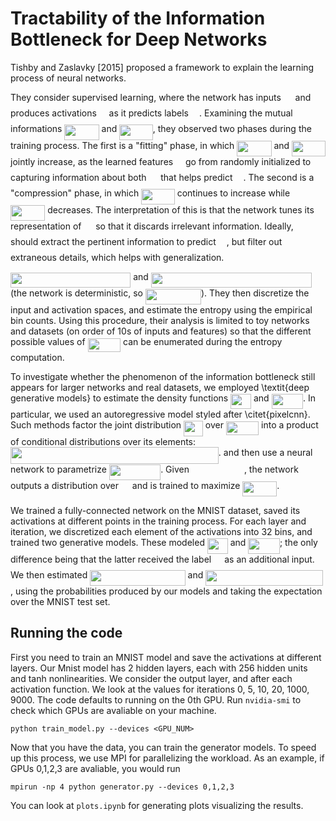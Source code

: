 # Tractability of the Information Bottleneck for Deep Networks

Tishby and Zaslavky [2015] proposed a framework to explain the learning process of neural networks. 

They consider supervised learning, where the network has inputs <img src="https://rawgit.com/mostafarohani/info_bottle/master/svgs/cbfb1b2a33b28eab8a3e59464768e810.svg?invert_in_darkmode" align=middle width=14.852970000000001pt height=22.381919999999983pt/> and produces activations <img src="https://rawgit.com/mostafarohani/info_bottle/master/svgs/2f118ee06d05f3c2d98361d9c30e38ce.svg?invert_in_darkmode" align=middle width=11.845020000000003pt height=22.381919999999983pt/> as it predicts labels <img src="https://rawgit.com/mostafarohani/info_bottle/master/svgs/91aac9730317276af725abd8cef04ca9.svg?invert_in_darkmode" align=middle width=13.147200000000002pt height=22.381919999999983pt/>.
Examining the mutual informations <img src="https://rawgit.com/mostafarohani/info_bottle/master/svgs/ba4ad7d078f669d5c2c61a2eaf423293.svg?invert_in_darkmode" align=middle width=55.226655pt height=24.56552999999997pt/> and <img src="https://rawgit.com/mostafarohani/info_bottle/master/svgs/ab4b96f1e6312937210a8da7f5fa0b8d.svg?invert_in_darkmode" align=middle width=53.52963pt height=24.56552999999997pt/>, they observed two phases during the training process. 
The first is a "fitting" phase, in which <img src="https://rawgit.com/mostafarohani/info_bottle/master/svgs/ba4ad7d078f669d5c2c61a2eaf423293.svg?invert_in_darkmode" align=middle width=55.226655pt height=24.56552999999997pt/> and <img src="https://rawgit.com/mostafarohani/info_bottle/master/svgs/ab4b96f1e6312937210a8da7f5fa0b8d.svg?invert_in_darkmode" align=middle width=53.52963pt height=24.56552999999997pt/> jointly increase, as the learned features <img src="https://rawgit.com/mostafarohani/info_bottle/master/svgs/2f118ee06d05f3c2d98361d9c30e38ce.svg?invert_in_darkmode" align=middle width=11.845020000000003pt height=22.381919999999983pt/> go from randomly initialized to capturing information about both <img src="https://rawgit.com/mostafarohani/info_bottle/master/svgs/cbfb1b2a33b28eab8a3e59464768e810.svg?invert_in_darkmode" align=middle width=14.852970000000001pt height=22.381919999999983pt/> that helps predict <img src="https://rawgit.com/mostafarohani/info_bottle/master/svgs/91aac9730317276af725abd8cef04ca9.svg?invert_in_darkmode" align=middle width=13.147200000000002pt height=22.381919999999983pt/>.
The second is a "compression" phase, in which <img src="https://rawgit.com/mostafarohani/info_bottle/master/svgs/ab4b96f1e6312937210a8da7f5fa0b8d.svg?invert_in_darkmode" align=middle width=53.52963pt height=24.56552999999997pt/> continues to increase while <img src="https://rawgit.com/mostafarohani/info_bottle/master/svgs/ba4ad7d078f669d5c2c61a2eaf423293.svg?invert_in_darkmode" align=middle width=55.226655pt height=24.56552999999997pt/> decreases.
The interpretation of this is that the network tunes its representation of <img src="https://rawgit.com/mostafarohani/info_bottle/master/svgs/cbfb1b2a33b28eab8a3e59464768e810.svg?invert_in_darkmode" align=middle width=14.852970000000001pt height=22.381919999999983pt/> so that it discards irrelevant information. Ideally, <img src="https://rawgit.com/mostafarohani/info_bottle/master/svgs/2f118ee06d05f3c2d98361d9c30e38ce.svg?invert_in_darkmode" align=middle width=11.845020000000003pt height=22.381919999999983pt/> should extract the pertinent information to predict <img src="https://rawgit.com/mostafarohani/info_bottle/master/svgs/91aac9730317276af725abd8cef04ca9.svg?invert_in_darkmode" align=middle width=13.147200000000002pt height=22.381919999999983pt/>, but filter out extraneous details, which helps with generalization.

<img src="https://rawgit.com/mostafarohani/info_bottle/master/svgs/57c0d2c8c8834847a5b8414454adc686.svg?invert_in_darkmode" align=middle width=192.232095pt height=24.56552999999997pt/> and <img src="https://rawgit.com/mostafarohani/info_bottle/master/svgs/892b8c162360153e7575b208a7fd9889.svg?invert_in_darkmode" align=middle width=257.037495pt height=24.56552999999997pt/> (the network is deterministic, so <img src="https://rawgit.com/mostafarohani/info_bottle/master/svgs/0053c61aaf44c77507ae54dfaa2dae1d.svg?invert_in_darkmode" align=middle width=89.005455pt height=24.56552999999997pt/>).
They then discretize the input and activation spaces, and estimate the entropy using the empirical bin counts.
Using this procedure, their analysis is limited to toy networks and datasets (on order of 10s of inputs and features) so that the different possible values of <img src="https://rawgit.com/mostafarohani/info_bottle/master/svgs/43335f0bfad5de542db77de2c07893e4.svg?invert_in_darkmode" align=middle width=52.609425pt height=22.381919999999983pt/> can be enumerated during the entropy computation.

To investigate whether the phenomenon of the information bottleneck still appears for larger networks and real datasets, we employed \textit{deep generative models} to estimate the density functions <img src="https://rawgit.com/mostafarohani/info_bottle/master/svgs/d9e560b0d39f8eb57862e63425a2a3d1.svg?invert_in_darkmode" align=middle width=32.830875pt height=24.56552999999997pt/> and <img src="https://rawgit.com/mostafarohani/info_bottle/master/svgs/2ed2140a9f85fc376bb493e3f7913ac8.svg?invert_in_darkmode" align=middle width=50.54065500000001pt height=24.56552999999997pt/>.
In particular, we used an autoregressive model styled after \citet{pixelcnn}. Such methods factor the joint distribution <img src="https://rawgit.com/mostafarohani/info_bottle/master/svgs/48a18a027893eb4fb7f5352c2d3e89a4.svg?invert_in_darkmode" align=middle width=30.917205pt height=24.56552999999997pt/> over <img src="https://rawgit.com/mostafarohani/info_bottle/master/svgs/7e007cf84a2cddb9ef0c563dd8889f34.svg?invert_in_darkmode" align=middle width=52.210785pt height=22.473000000000006pt/> into a product of conditional distributions over its elements:
<img src="https://rawgit.com/mostafarohani/info_bottle/master/svgs/d6d9fed38385f70dc54bd46f60d582ef.svg?invert_in_darkmode" align=middle width=332.80054499999994pt height=26.401650000000007pt/>.
and then use a neural network to parametrize <img src="https://rawgit.com/mostafarohani/info_bottle/master/svgs/e9ce5471ff4e07901f4022ff5e3b9a99.svg?invert_in_darkmode" align=middle width=82.29243pt height=24.56552999999997pt/>. Given <img src="https://rawgit.com/mostafarohani/info_bottle/master/svgs/d774bd0d9f7d03409ea113c240e62c4a.svg?invert_in_darkmode" align=middle width=83.98681499999999pt height=14.102549999999994pt/>, the network outputs a distribution over <img src="https://rawgit.com/mostafarohani/info_bottle/master/svgs/9fc20fb1d3825674c6a279cb0d5ca636.svg?invert_in_darkmode" align=middle width=13.993485000000002pt height=14.102549999999994pt/> and is trained to maximize <img src="https://rawgit.com/mostafarohani/info_bottle/master/svgs/0d133d68c50f1a57d3077f15c81d1485.svg?invert_in_darkmode" align=middle width=54.889725pt height=24.56552999999997pt/>.

We trained a fully-connected network on the MNIST dataset, saved its activations at different points in the training process.
For each layer and iteration, we discretized each element of the activations into 32 bins, and trained two generative models. These modeled <img src="https://rawgit.com/mostafarohani/info_bottle/master/svgs/d9e560b0d39f8eb57862e63425a2a3d1.svg?invert_in_darkmode" align=middle width=32.830875pt height=24.56552999999997pt/> and <img src="https://rawgit.com/mostafarohani/info_bottle/master/svgs/2ed2140a9f85fc376bb493e3f7913ac8.svg?invert_in_darkmode" align=middle width=50.54065500000001pt height=24.56552999999997pt/>; the only difference being that the latter received the label <img src="https://rawgit.com/mostafarohani/info_bottle/master/svgs/91aac9730317276af725abd8cef04ca9.svg?invert_in_darkmode" align=middle width=13.147200000000002pt height=22.381919999999983pt/> as an additional input.
We then estimated <img src="https://rawgit.com/mostafarohani/info_bottle/master/svgs/04f24c77fd5784203a5948c61218523c.svg?invert_in_darkmode" align=middle width=152.42287499999998pt height=24.56552999999997pt/> and <img src="https://rawgit.com/mostafarohani/info_bottle/master/svgs/c998ddc6521d465ddbb4924c6e8791d9.svg?invert_in_darkmode" align=middle width=187.843095pt height=24.56552999999997pt/>, using the probabilities produced by our models and taking the expectation over the MNIST test set.

## Running the code
First you need to train an MNIST model and save the activations at different layers. Our Mnist model has 2 hidden layers, each with 256 hidden units and tanh nonlinearities. We consider the output layer, and after each activation function. We look at the values for iterations 0, 5, 10, 20, 1000, 9000. The code defaults to running on the 0th GPU. Run ```nvidia-smi``` to check which GPUs are avaliable on your machine.
```
python train_model.py --devices <GPU_NUM>
```
Now that you have the data, you can train the generator models. To speed up this process, we use MPI for parallelizing the workload. As an example, if GPUs 0,1,2,3 are avaliable, you would run
```
mpirun -np 4 python generator.py --devices 0,1,2,3
```

You can look at ```plots.ipynb``` for generating plots visualizing the results.
